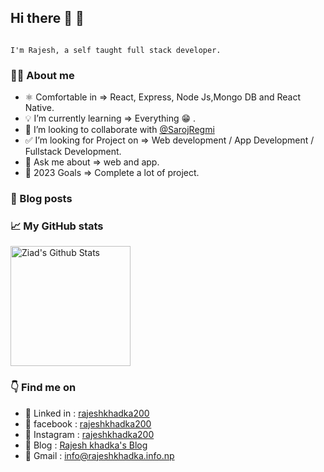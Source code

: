 ## Hi there 👋 👋

```

I'm Rajesh, a self taught full stack developer.

```

### 👨‍💻 About me

- ⚛️ Comfortable in => React, Express, Node Js,Mongo DB and React Native.
- 💡 I’m currently learning => Everything 😁 .
- 👯 I’m looking to collaborate with <a href="https://www.github.com/Heckerbl"> @SarojRegmi </a>
- ✅ I’m looking for Project on => Web development / App Development / Fullstack Development.
- 💬 Ask me about => web and app.
- 🎯 2023 Goals => Complete a lot of project.

### 📗 Blog posts

<!-- BLOG-POST-LIST:START -->
<!-- BLOG-POST-LIST:END -->

### 📈 My GitHub stats

<p align="left">
 <a href="https://github.com/anuraghazra/github-readme-stats"><img alt="Ziad's Github Stats" src="https://github-readme-stats.vercel.app/api/?username=rajeshkhadka200&show_icons=true&count_private=true&theme=react&bg_color=1F222E&title_color=7cebf5&icon_color=2d7de4&show_icons=true&border_color=7cebf5&border_radius=10" height="192px"/></a>  
 </p>

### 👇 Find me on

- 🔗 Linked in : <a  target="_blank" href = "https://www.linkedin.com/in/rajeshkhadka200"> rajeshkhadka200 </a>
- 🔗 facebook : <a  target="_blank" href = "https://www.facebook.com/rajeshkhadka200"> rajeshkhadka200 </a>
- 🔗 Instagram : <a target="_blank" href = "https://www.instagram.com/rajeshkhadka200"> rajeshkhadka200 </a>
- 🔗 Blog : <a target="_blank" href = "https://blog.rajeshkhadka.info.np/"> Rajesh khadka's Blog </a>
- 🔗 Gmail : info@rajeshkhadka.info.np
